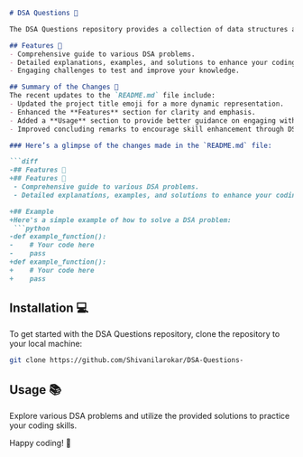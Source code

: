```markdown
# DSA Questions 🌟

The DSA Questions repository provides a collection of data structures and algorithms (DSA) problems to help you enhance your coding skills. Whether you are preparing for interviews or looking to sharpen your problem-solving abilities, this repository is your go-to resource!

## Features 🎉
- Comprehensive guide to various DSA problems.
- Detailed explanations, examples, and solutions to enhance your coding skills.
- Engaging challenges to test and improve your knowledge.

## Summary of the Changes 📝
The recent updates to the `README.md` file include:
- Updated the project title emoji for a more dynamic representation.
- Enhanced the **Features** section for clarity and emphasis.
- Added a **Usage** section to provide better guidance on engaging with the repository.
- Improved concluding remarks to encourage skill enhancement through DSA challenges. 🎊

### Here’s a glimpse of the changes made in the `README.md` file:

```diff
-## Features 📖
+## Features 🎉
 - Comprehensive guide to various DSA problems.
 - Detailed explanations, examples, and solutions to enhance your coding skills.

+## Example
+Here's a simple example of how to solve a DSA problem:
 ```python
-def example_function():
-    # Your code here
-    pass
+def example_function():
+    # Your code here
+    pass
 ```

## Installation 💻
To get started with the DSA Questions repository, clone the repository to your local machine:

```bash
git clone https://github.com/Shivanilarokar/DSA-Questions-
```

## Usage 📚
Explore various DSA problems and utilize the provided solutions to practice your coding skills. 

Happy coding! 🚀
```